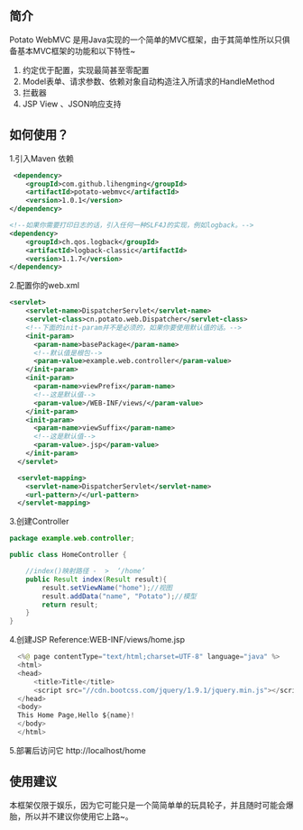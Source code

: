 ## 简介
Potato WebMVC 是用Java实现的一个简单的MVC框架，由于其简单性所以只俱备基本MVC框架的功能和以下特性~

1. 约定优于配置，实现最简甚至零配置
2. Model表单、请求参数、依赖对象自动构造注入所请求的HandleMethod
3. 拦截器
4. JSP View 、JSON响应支持

## 如何使用？

1.引入Maven 依赖
```xml
 <dependency>
    <groupId>com.github.lihengming</groupId>
    <artifactId>potato-webmvc</artifactId>
    <version>1.0.1</version>
</dependency>

<!--如果你需要打印日志的话，引入任何一种SLF4J的实现，例如logback。-->
<dependency>
    <groupId>ch.qos.logback</groupId>
    <artifactId>logback-classic</artifactId>
    <version>1.1.7</version>
</dependency>
```

2.配置你的web.xml
```xml
<servlet>
    <servlet-name>DispatcherServlet</servlet-name>
    <servlet-class>cn.potato.web.Dispatcher</servlet-class>
    <!--下面的init-param并不是必须的，如果你要使用默认值的话。-->
    <init-param>
      <param-name>basePackage</param-name>
      <!--默认值是根包-->
      <param-value>example.web.controller</param-value>
    </init-param>
    <init-param>
      <param-name>viewPrefix</param-name>
      <!--这是默认值-->
      <param-value>/WEB-INF/views/</param-value>
    </init-param>
    <init-param>
      <param-name>viewSuffix</param-name>
      <!--这是默认值-->
      <param-value>.jsp</param-value>
    </init-param>
  </servlet>

  <servlet-mapping>
    <servlet-name>DispatcherServlet</servlet-name>
    <url-pattern>/</url-pattern>
  </servlet-mapping>
```

3.创建Controller
```java
package example.web.controller;

public class HomeController {

    //index()映射路径 -  >  ‘/home’
    public Result index(Result result){
        result.setViewName("home");//视图
        result.addData("name", "Potato");//模型
        return result;
    }
}
```

4.创建JSP
Reference:WEB-INF/views/home.jsp
```java
  <%@ page contentType="text/html;charset=UTF-8" language="java" %>
  <html>
  <head>
      <title>Title</title>
      <script src="//cdn.bootcss.com/jquery/1.9.1/jquery.min.js"></script>
  </head>
  <body>
  This Home Page,Hello ${name}!
  </body>
  </html>

```

5.部署后访问它
http://localhost/home

## 使用建议
本框架仅限于娱乐，因为它可能只是一个简简单单的玩具轮子，并且随时可能会爆胎，所以并不建议你使用它上路~。
